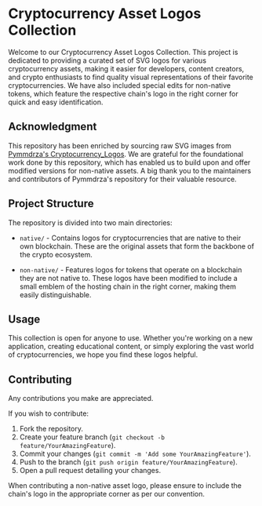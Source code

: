 # Cryptocurrency Asset Logos Collection

Welcome to our Cryptocurrency Asset Logos Collection. This project is dedicated to providing a curated set of SVG logos for various cryptocurrency assets, making it easier for developers, content creators, and crypto enthusiasts to find quality visual representations of their favorite cryptocurrencies. We have also included special edits for non-native tokens, which feature the respective chain's logo in the right corner for quick and easy identification.

## Acknowledgment

This repository has been enriched by sourcing raw SVG images from [Pymmdrza's Cryptocurrency_Logos](https://github.com/Pymmdrza/Cryptocurrency_Logos). We are grateful for the foundational work done by this repository, which has enabled us to build upon and offer modified versions for non-native assets. A big thank you to the maintainers and contributors of Pymmdrza's repository for their valuable resource.

## Project Structure

The repository is divided into two main directories:

- `native/` - Contains logos for cryptocurrencies that are native to their own blockchain. These are the original assets that form the backbone of the crypto ecosystem.

- `non-native/` - Features logos for tokens that operate on a blockchain they are not native to. These logos have been modified to include a small emblem of the hosting chain in the right corner, making them easily distinguishable.

## Usage

This collection is open for anyone to use. Whether you're working on a new application, creating educational content, or simply exploring the vast world of cryptocurrencies, we hope you find these logos helpful.

## Contributing

Any contributions you make are appreciated.

If you wish to contribute:

1. Fork the repository.
2. Create your feature branch (`git checkout -b feature/YourAmazingFeature`).
3. Commit your changes (`git commit -m 'Add some YourAmazingFeature'`).
4. Push to the branch (`git push origin feature/YourAmazingFeature`).
5. Open a pull request detailing your changes.

When contributing a non-native asset logo, please ensure to include the chain's logo in the appropriate corner as per our convention.
